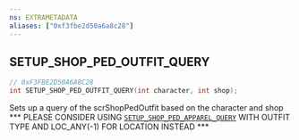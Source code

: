 ```yaml
---
ns: EXTRAMETADATA
aliases: ["0xf3fbe2d50a6a8c28"]
---
```

## SETUP_SHOP_PED_OUTFIT_QUERY

```c
// 0xF3FBE2D50A6A8C28
int SETUP_SHOP_PED_OUTFIT_QUERY(int character, int shop);
```

Sets up a query of the scrShopPedOutfit based on the character and shop *** PLEASE CONSIDER USING [`SETUP_SHOP_PED_APPAREL_QUERY`](#_0x50F457823CE6EB5F) WITH OUTFIT TYPE AND LOC_ANY(-1) FOR LOCATION INSTEAD ***

